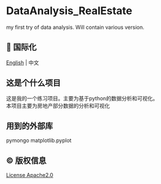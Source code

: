 # DataAnalysis_RealEstate
 my first try of data analysis. Will contain various version.

## :large_blue_circle: 国际化
[English](README_en.md) | 中文

## 这是个什么项目
这是我的一个练习项目。主要为基于python的数据分析和可视化。  
本项目主要为房地产部分数据的分析和可视化

## 用到的外部库
pymongo
matplotlib.pyplot

## :copyright: 版权信息

[License Apache2.0](LICENSE)